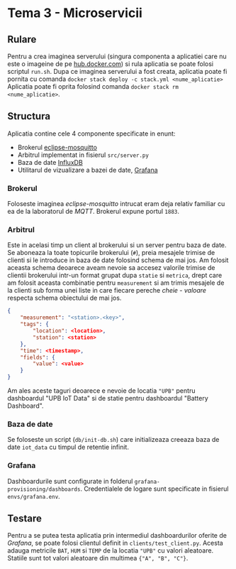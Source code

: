 # Tema 3 - Microservicii


## Rulare
Pentru a crea imaginea serverului (singura componenta a aplicatiei care nu este
o imageine de pe [hub.docker.com](hub.docker.com)) si rula aplicatia se poate
folosi scriptul `run.sh`. Dupa ce imaginea serverului a fost creata, aplicatia
poate fi pornita cu comanda `docker stack deploy -c stack.yml <nume_aplicatie>`
Aplicatia poate fi oprita folosind comanda `docker stack rm <nume_aplicatie>`.


## Structura
Aplicatia contine cele 4 componente specificate in enunt:
- Brokerul [eclipse-mosquitto](https://hub.docker.com/_/eclipse-mosquitto)
- Arbitrul implementat in fisierul `src/server.py`
- Baza de date [InfluxDB](https://hub.docker.com/_/influxdb)
- Utilitarul de vizualizare a bazei de date,
[Grafana](https://hub.docker.com/r/grafana/grafana/)

### Brokerul
Foloseste imaginea *eclipse-mosquitto* intrucat eram deja relativ familiar cu ea
de la laboratorul de *MQTT*. Brokerul expune portul `1883`.

### Arbitrul
Este in acelasi timp un client al brokerului si un server pentru baza de date.
Se aboneaza la toate topicurile brokerului (`#`), preia mesajele trimise de
clienti si le introduce in baza de date folosind schema de mai jos. Am folosit
aceasta schema deoarece aveam nevoie sa accesez valorile trimise de clientii
brokerului intr-un format grupat dupa `statie` si `metrica`, drept care am
folosit aceasta combinatie pentru `measurement` si am trimis mesajele de la
clienti sub forma unei liste in care fiecare pereche *cheie - valoare* respecta
schema obiectului de mai jos.
```json
{
	"measurement": "<station>.<key>",
	"tags": {
		"location": <location>,
		"station": <station>
	},
	"time": <timestamp>,
	"fields": {
		"value": <value>
	}
}
```
Am ales aceste taguri deoarece e nevoie de locatia `"UPB"` pentru dashboardul
"UPB IoT Data" si de statie pentru dashboardul "Battery Dashboard".

### Baza de date
Se foloseste un script (`db/init-db.sh`) care initializeaza creeaza baza de date
`iot_data` cu timpul de retentie infinit.

### Grafana
Dashboardurile sunt configurate in folderul `grafana-provisioning/dashboards`.
Credentialele de logare sunt specificate in fisierul `envs/grafana.env`.


## Testare
Pentru a se putea testa aplicatia prin intermediul dashboardurilor oferite de
*Grafana*, se poate folosi clientul definit in `clients/test_client.py`. Acesta
adauga metricile `BAT`, `HUM` si `TEMP` de la locatia `"UPB"` cu valori
aleatoare. Statiile sunt tot valori aleatoare din multimea `{"A", "B", "C"}`.
